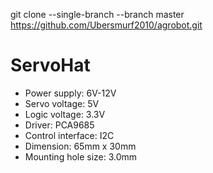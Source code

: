 git clone --single-branch --branch master https://github.com/Ubersmurf2010/agrobot.git


# ServoHat
- Power supply: 6V-12V
- Servo voltage: 5V
- Logic voltage: 3.3V
- Driver: PCA9685
- Control interface: I2C
- Dimension: 65mm x 30mm
- Mounting hole size: 3.0mm


